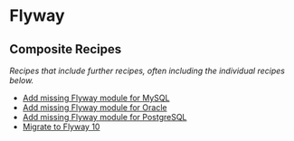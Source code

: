 # Flyway

## Composite Recipes

_Recipes that include further recipes, often including the individual recipes below._

* [Add missing Flyway module for MySQL](./addflywaymodulemysql.md)
* [Add missing Flyway module for Oracle](./addflywaymoduleoracle.md)
* [Add missing Flyway module for PostgreSQL](./addflywaymodulepostgresql.md)
* [Migrate to Flyway 10](./migratetoflyway10.md)


